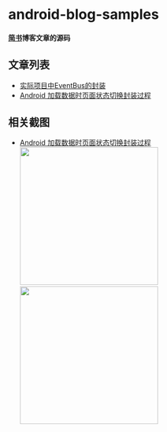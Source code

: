 # android-blog-samples
#### [简书](http://www.jianshu.com/u/fca46862a3b2)博客文章的源码
## 文章列表
* [实际项目中EventBus的封装](http://www.jianshu.com/p/bf5c431872bf)
* [Android 加载数据时页面状态切换封装过程](http://www.jianshu.com/p/739237652803)
## 相关截图
* [Android 加载数据时页面状态切换封装过程](http://www.jianshu.com/p/739237652803)
<img src="https://github.com/wpq2014/android-blog-samples/blob/master/images/single.gif" width="280px"/><img src="https://github.com/wpq2014/android-blog-samples/blob/master/images/multi.gif" width="280px"/>
